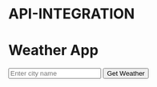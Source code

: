 # API-INTEGRATION
<!DOCTYPE html>
<html lang="en">
<head>
  <meta charset="UTF-8">
  <meta name="viewport" content="width=device-width, initial-scale=1.0">
  <title>Weather App</title>
  <link rel="stylesheet" href="styles.css">
</head>
<body>
  <div class="container">
    <h1>Weather App</h1>
    <input type="text" id="city" placeholder="Enter city name">
    <button id="getWeather">Get Weather</button>
    <div id="weatherResult"></div>
  </div>
  <script src="script.js"></script>
</body>
</html>
